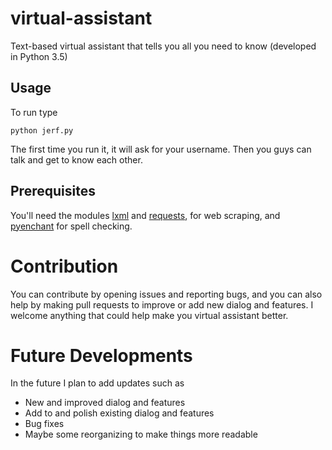 # virtual-assistant
Text-based virtual assistant that tells you all you need to know (developed in Python 3.5)

## Usage
To run type

    python jerf.py

The first time you run it, it will ask for your username. Then you guys can talk and get to know each other.

## Prerequisites
You'll need the modules [lxml](http://lxml.de/installation.html) and [requests](http://docs.python-requests.org/en/master/user/install/), for web scraping, and [pyenchant](http://pythonhosted.org/pyenchant/tutorial.html#installing-pyenchant) for spell checking.

# Contribution
You can contribute by opening issues and reporting bugs, and you can also help by making pull requests to improve or add new dialog and features. I welcome anything that could help make you virtual assistant better.

# Future Developments
In the future I plan to add updates such as
 - New and improved dialog and features
 - Add to and polish existing dialog and features
 - Bug fixes
 - Maybe some reorganizing to make things more readable
